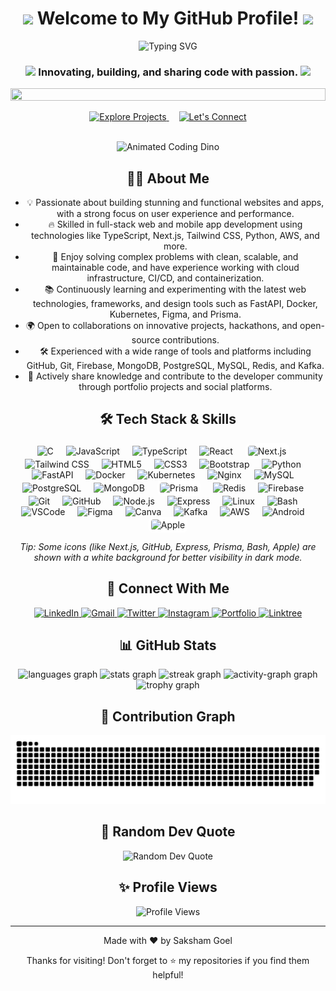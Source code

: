 <div align="center">

<h1>
  <img src="https://media.giphy.com/media/hvRJCLFzcasrR4ia7z/giphy.gif" width="30" />
  Welcome to My GitHub Profile!
  <img src="https://media.giphy.com/media/hvRJCLFzcasrR4ia7z/giphy.gif" width="30" />
</h1>

<div align="center">
  <img src="https://readme-typing-svg.demolab.com?font=Fira+Code&weight=600&size=28&duration=4000&pause=1000&color=36BCF7&center=true&vCenter=true&width=600&lines=Full-Stack+Developer+%F0%9F%92%BB;Open+Source+Enthusiast+%E2%9C%A8;Always+Learning+%F0%9F%92%AF;Let's+Code+Together+%F0%9F%9A%80" alt="Typing SVG" />
</div>

<h3>
  <img src="https://media2.giphy.com/media/QssGEmpkyEOhBCb7e1/giphy.gif?cid=ecf05e47a0n3gi1bfqntqmob8g9aid1oyj2wr3ds3mg700bl&rid=giphy.gif" width="24" />
  <b>Innovating, building, and sharing code with passion.</b>
  <img src="https://media2.giphy.com/media/QssGEmpkyEOhBCb7e1/giphy.gif?cid=ecf05e47a0n3gi1bfqntqmob8g9aid1oyj2wr3ds3mg700bl&rid=giphy.gif" width="24" />
</h3>

<div>
  <img src="https://i.imgur.com/dBaSKWF.gif" height="20" width="100%">
</div>

<p align="center">
  <a href="https://github.com/Saksham-Goel1107?tab=repositories" target="_blank">
    <img alt="Explore Projects" src="https://img.shields.io/badge/Explore_Projects-%23FF4B2B.svg?style=for-the-badge">
  </a>
  <img width="12"/>
  <a href="https://www.linkedin.com/in/saksham-goel-88b74b33a/">
    <img alt="Let's Connect" src="https://img.shields.io/badge/Let's_Connect-%234285F4.svg?style=for-the-badge">
  </a>
</p>
<div align="center">
  <br/>

  <img src="https://raw.githubusercontent.com/saadeghi/saadeghi/master/dino.gif" alt="Animated Coding Dino" height="160" />

</div>


## 👨‍💻 About Me

- 💡 Passionate about building stunning and functional websites and apps, with a strong focus on user experience and performance.
- 🔥 Skilled in full-stack web and mobile app development using technologies like TypeScript, Next.js, Tailwind CSS, Python, AWS, and more.
- 🎯 Enjoy solving complex problems with clean, scalable, and maintainable code, and have experience working with cloud infrastructure, CI/CD, and containerization.
- 📚 Continuously learning and experimenting with the latest web technologies, frameworks, and design tools such as FastAPI, Docker, Kubernetes, Figma, and Prisma.
- 🌍 Open to collaborations on innovative projects, hackathons, and open-source contributions.
- 🛠️ Experienced with a wide range of tools and platforms including GitHub, Git, Firebase, MongoDB, PostgreSQL, MySQL, Redis, and Kafka.
- 🚀 Actively share knowledge and contribute to the developer community through portfolio projects and social platforms.

## 🛠️ Tech Stack & Skills
<div align="center">
  <p>
    <img src="https://cdn.jsdelivr.net/gh/devicons/devicon/icons/c/c-original.svg" height="60" alt="C" />
    <img width="12" />
    <img src="https://cdn.jsdelivr.net/gh/devicons/devicon/icons/javascript/javascript-original.svg" height="60" alt="JavaScript" />
    <img width="12" />
    <img src="https://cdn.jsdelivr.net/gh/devicons/devicon/icons/typescript/typescript-original.svg" height="60" alt="TypeScript" />
    <img width="12" />
    <img src="https://cdn.jsdelivr.net/gh/devicons/devicon/icons/react/react-original.svg" height="60" alt="React" />
    <img width="12" />
    <img src="https://skillicons.dev/icons?i=nextjs" height="60" alt="Next.js" style="background:#fff;border-radius:8px;padding:4px;" />
    <img width="12" />
    <img src="https://skillicons.dev/icons?i=tailwind" height="60" alt="Tailwind CSS" />
    <img width="12" />
    <img src="https://cdn.jsdelivr.net/gh/devicons/devicon/icons/html5/html5-original.svg" height="60" alt="HTML5" />
    <img width="12" />
    <img src="https://cdn.jsdelivr.net/gh/devicons/devicon/icons/css3/css3-original.svg" height="60" alt="CSS3" />
    <img width="12" />
    <img src="https://cdn.jsdelivr.net/gh/devicons/devicon/icons/bootstrap/bootstrap-original.svg" height="60" alt="Bootstrap" />
    <img width="12" />
    <img src="https://cdn.jsdelivr.net/gh/devicons/devicon/icons/python/python-original.svg" height="60" alt="Python" />
    <img width="12" />
    <img src="https://cdn.jsdelivr.net/gh/devicons/devicon/icons/fastapi/fastapi-original.svg" height="60" alt="FastAPI" />
    <img width="12" />
    <img src="https://cdn.jsdelivr.net/gh/devicons/devicon/icons/docker/docker-original.svg" height="60" alt="Docker" />
    <img width="12" />
    <img src="https://cdn.jsdelivr.net/gh/devicons/devicon/icons/kubernetes/kubernetes-plain.svg" height="60" alt="Kubernetes" />
    <img width="12" />
    <img src="https://cdn.jsdelivr.net/gh/devicons/devicon/icons/nginx/nginx-original.svg" height="60" alt="Nginx" />
    <img width="12" />
    <img src="https://cdn.jsdelivr.net/gh/devicons/devicon/icons/mysql/mysql-original.svg" height="60" alt="MySQL" />
    <img width="12" />
    <img src="https://cdn.jsdelivr.net/gh/devicons/devicon/icons/postgresql/postgresql-original.svg" height="60" alt="PostgreSQL" />
    <img width="12" />
    <img src="https://cdn.jsdelivr.net/gh/devicons/devicon/icons/mongodb/mongodb-original.svg" height="60" alt="MongoDB" />
    <img width="12" />
    <img src="https://skillicons.dev/icons?i=prisma" height="60" alt="Prisma" style="background:#fff;border-radius:8px;padding:4px;" />
    <img width="12" />
    <img src="https://cdn.jsdelivr.net/gh/devicons/devicon/icons/redis/redis-original.svg" height="60" alt="Redis" />
    <img width="12" />
    <img src="https://cdn.jsdelivr.net/gh/devicons/devicon/icons/firebase/firebase-plain.svg" height="60" alt="Firebase" />
    <img width="12" />
    <img src="https://cdn.jsdelivr.net/gh/devicons/devicon/icons/git/git-original.svg" height="60" alt="Git" />
    <img width="12" />
    <img src="https://skillicons.dev/icons?i=github" height="60" alt="GitHub" />
    <img width="12" />
    <img src="https://cdn.jsdelivr.net/gh/devicons/devicon/icons/nodejs/nodejs-original.svg" height="60" alt="Node.js" />
    <img width="12" />
    <img src="https://skillicons.dev/icons?i=express" height="60" alt="Express" />
    <img width="12" />
    <img src="https://cdn.jsdelivr.net/gh/devicons/devicon/icons/linux/linux-original.svg" height="60" alt="Linux" />
    <img width="12" />
    <img src="https://skillicons.dev/icons?i=bash" height="60" alt="Bash" />
    <img width="12" />
    <img src="https://cdn.jsdelivr.net/gh/devicons/devicon/icons/vscode/vscode-original.svg" height="60" alt="VSCode" />
    <img width="12" />
    <img src="https://cdn.jsdelivr.net/gh/devicons/devicon/icons/figma/figma-original.svg" height="60" alt="Figma" />
    <img width="12" />
    <img src="https://cdn.jsdelivr.net/gh/devicons/devicon/icons/canva/canva-original.svg" height="60" alt="Canva" />
    <img width="12" />
    <img src="https://skillicons.dev/icons?i=kafka" height="60" alt="Kafka" />
    <img width="12" />
    <img src="https://skillicons.dev/icons?i=aws" height="60" alt="AWS" />
    <img width="12" />
    <img src="https://cdn.jsdelivr.net/gh/devicons/devicon/icons/android/android-original.svg" height="60" alt="Android" />
    <img width="12" />
    <img src="https://skillicons.dev/icons?i=apple" height="60" alt="Apple" style="background:#fff;border-radius:8px;padding:4px;" />
  </p>
  <p>
    <em>Tip: Some icons (like Next.js, GitHub, Express, Prisma, Bash, Apple) are shown with a white background for better visibility in dark mode.</em>
  </p>
</div>

## 🤝 Connect With Me

<div align="center">
    <a href="https://www.linkedin.com/in/saksham-goel-88b74b33a/" target="_blank">
        <img src="https://img.shields.io/static/v1?message=LinkedIn&logo=linkedin&label=&color=0077B5&logoColor=white&labelColor=&style=for-the-badge" height="25" alt="LinkedIn" />
    </a>
    <a href="mailto:sakshamgoel1107@gmail.com" target="_blank">
        <img src="https://img.shields.io/static/v1?message=Gmail&logo=gmail&label=&color=D14836&logoColor=white&labelColor=&style=for-the-badge" height="25" alt="Gmail" />
    </a>
    <a href="https://x.com/Saksham1199805" target="_blank">
        <img src="https://img.shields.io/static/v1?message=Twitter&logo=twitter&label=&color=1DA1F2&logoColor=white&labelColor=&style=for-the-badge" height="25" alt="Twitter" />
    </a>
    <a href="https://www.instagram.com/sakshamg__" target="_blank">
        <img src="https://img.shields.io/static/v1?message=Instagram&logo=instagram&label=&color=E4405F&logoColor=white&labelColor=&style=for-the-badge" height="25" alt="Instagram" />
    </a>
    <a href="https://saksham-portfolio-alpha.vercel.app/" target="_blank">
        <img src="https://img.shields.io/static/v1?message=Portfolio&logo=google-chrome&label=&color=4285F4&logoColor=white&labelColor=&style=for-the-badge" height="25" alt="Portfolio" />
    </a>
    <a href="https://linked-tree-livid.vercel.app/Saksham" target="_blank">
        <img src="https://img.shields.io/static/v1?message=Linktree&logo=linktree&label=&color=39E09B&logoColor=white&labelColor=&style=for-the-badge" height="25" alt="Linktree" />
    </a>
</div>

## 📊 GitHub Stats

<div align="center">
  <img src="https://github-readme-stats.vercel.app/api/top-langs?username=saksham-goel1107&locale=en&hide_title=false&layout=compact&card_width=320&langs_count=5&theme=dracula&hide_border=false&order=2" height="150" alt="languages graph"  />
  <img src="https://github-readme-stats.vercel.app/api?username=saksham-goel1107&hide_title=false&hide_rank=false&show_icons=true&include_all_commits=true&count_private=true&disable_animations=false&theme=dracula&locale=en&hide_border=false&order=1" height="150" alt="stats graph"  />
  <img src="https://streak-stats.demolab.com?user=saksham-goel1107&locale=en&mode=daily&theme=dracula&hide_border=false&border_radius=5&order=3" height="150" alt="streak graph"  />
  <img src="https://github-readme-activity-graph.vercel.app/graph?username=saksham-goel1107&radius=16&theme=react&area=true&order=5" height="300" alt="activity-graph graph"  />
  <img src="https://github-profile-trophy.vercel.app?username=saksham-goel1107&theme=dracula&column=-1&row=1&margin-w=8&margin-h=8&no-bg=false&no-frame=false&order=4" height="150" alt="trophy graph"  />
</div>

## 🐍 Contribution Graph

<div align="center">
  <picture>
  <source media="(prefers-color-scheme: dark)" srcset="https://raw.githubusercontent.com/Saksham-Goel1107/Saksham-Goel1107/output/github-snake-dark.svg" width="1000" />
  <source media="(prefers-color-scheme: light)" srcset="https://raw.githubusercontent.com/Saksham-Goel1107/Saksham-Goel1107/output/github-snake.svg" width="1000" />
  <img alt="github-snake" src="https://raw.githubusercontent.com/Saksham-Goel1107/Saksham-Goel1107/output/github-snake.svg" width="1000" />
</picture>
</div>

## 💬 Random Dev Quote

<div align="center">
  <img src="https://quotes-github-readme.vercel.app/api?type=horizontal&theme=tokyonight" alt="Random Dev Quote" />
</div>

## ✨ Profile Views

<div align="center">
  <img src="https://komarev.com/ghpvc/?username=Saksham-Goel1107&label=Profile%20views&color=0e75b6&style=flat" alt="Profile Views" />
</div>


---

<div align="center">
  <p>Made with ❤️ by Saksham Goel</p>
  <p>Thanks for visiting! Don't forget to ⭐ my repositories if you find them helpful!</p>
</div>
